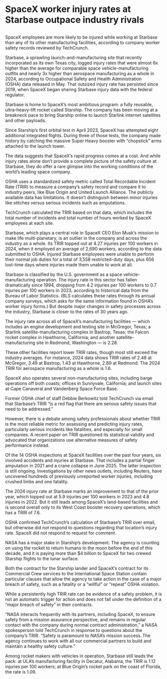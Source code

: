 # SpaceX worker injury rates at Starbase outpace industry rivals
## 
SpaceX employees are more likely to be injured while working at Starbase than any of its other manufacturing facilities, according to company worker safety records reviewed by TechCrunch.

Starbase, a sprawling launch-and-manufacturing site that recently incorporated as its own Texas city, logged injury rates that were almost 6x higher than the average for comparable space vehicle-manufacturing outfits and nearly 3x higher than aerospace manufacturing as a whole in 2024, according to Occupational Safety and Health Administration (OSHA) data released in May. That outsized injury rate has persisted since 2019, when SpaceX began sharing Starbase injury data with the federal regulator.

Starbase is home to SpaceX’s most ambitious program: a fully reusable, ultra-heavy-lift rocket called Starship. The company has been moving at a breakneck pace to bring Starship online to launch Starlink internet satellites and other payloads.

Since Starship’s first orbital test in April 2023, SpaceX has attempted eight additional integrated flights. During three of those tests, the company made history by catching the massive Super Heavy booster with “chopstick” arms attached to the launch tower.

The data suggests that SpaceX’s rapid progress comes at a cost. And while injury rates alone don’t provide a complete picture of the safety culture at Starbase, they do offer a rare glimpse into the working conditions of the world’s leading space company.

OSHA uses a standardized safety metric called Total Recordable Incident Rate (TRIR) to measure a company’s safety record and compare it to industry peers, like Blue Origin and United Launch Alliance. The publicly available data has limitations. It doesn’t distinguish between minor injuries like stitches versus serious incidents such as amputations.

TechCrunch calculated the TRIR based on that data, which includes the total number of incidents and total number of hours worked by SpaceX employees at each site.

Starbase, which plays a central role in SpaceX CEO Elon Musk’s mission to make life multi-planetary, is an outlier in the company and across the industry as a whole. Its TRIR topped out at 4.27 injuries per 100 workers in 2024, when it employed an average of 2,690 workers, according to the data submitted to OSHA. Injured Starbase employees were unable to perform their normal job duties for a total of 3,558 restricted-duty days, plus 656 lost-time days where injuries made them unable to work at all.

Starbase is classified by the U.S. government as a space vehicle-manufacturing operation. The injury rate in this sector has fallen dramatically since 1994, dropping from 4.2 injuries per 100 workers to 0.7 injuries per 100 workers in 2023, according to historical data from the Bureau of Labor Statistics. (BLS calculates these rates through its annual company surveys, which asks for the same information found in OSHA’s worker injury forms.) But despite major changes in safety processes across the industry, Starbase is closer to the rates of 30 years ago.

The injury rate across all of SpaceX’s manufacturing facilities — which includes an engine development and testing site in McGregor, Texas; a Starlink satellite-manufacturing complex in Bastrop, Texas; the Falcon rocket complex in Hawthorne, California; and another satellite-manufacturing site in Redmond, Washington — is 2.28.

These other facilities report lower TRIR rates, though most still exceed the industry averages. For instance, 2024 data shows TRIR rates of 2.48 at McGregor, 3.49 at Bastrop, 1.43 at Hawthorne, 2.89 at Redmond. The 2024 TRIR for aerospace manufacturing as a whole is 1.6.

SpaceX also operates several non-manufacturing sites, including barge operations off both coasts; offices in Sunnyvale, California; and launch sites at Cape Canaveral and Vandenberg Space Force Base.

Former OSHA chief of staff Debbie Berkowitz told TechCrunch via email that Starbase’s TRIR “is a red flag that there are serious safety issues that need to be addressed.”

However, there is a debate among safety professionals about whether TRIR is the most reliable metric for assessing and predicting injury rates, particularly serious incidents like fatalities, and especially for small companies. A recent paper on TRIR questioned its statistical validity and advocated that organizations use alternative measures of safety performance instead.

Of the 14 OSHA inspections at SpaceX facilities over the past four years, six involved accidents and injuries at Starbase. That includes a partial finger amputation in 2021 and a crane collapse in June 2025. The latter inspection is still ongoing. Investigations by other news outlets, including Reuters, have uncovered hundreds of previously unreported worker injuries, including crushed limbs and one fatality.

The 2024 injury rate at Starbase marks an improvement to that of the prior year, which topped out at 5.9 injuries per 100 workers in 2023 and 4.8 injuries in 2022. But it still leads among SpaceX’s land-based facilities and is second overall only to its West Coast booster recovery operations, which has a TRIR of 7.6.

OSHA confirmed TechCrunch’s calculation of Starbase’s TRIR over email, but otherwise did not respond to questions regarding that location’s injury rate. SpaceX did not respond to request for comment.

NASA has a major stake in Starship’s development. The agency is counting on using the rocket to return humans to the moon before the end of this decade, and it is paying more than $4 billion to SpaceX for two crewed Starship flights to the lunar surface.

Both the contract for the Starship lander and SpaceX’s contract for its Commercial Crew services to the International Space Station contain particular clauses that allow the agency to take action in the case of a major breach of safety, such as a fatality or a “willful” or “repeat” OSHA violation.

While a persistently high TRIR rate can be evidence of a safety problem, it is not an automatic trigger for action and does not fall under the definition of a “major breach of safety” in their contracts.

“NASA interacts frequently with its partners, including SpaceX, to ensure safety from a mission assurance perspective, and remains in regular contact with the company during normal contract administration,” a NASA spokesperson told TechCrunch in response to questions about the company’s TRIR. “Safety is paramount to NASA’s mission success. The agency continues to work with all our commercial partners to build and maintain a healthy safety culture.”

Among rocket makers with vehicles in operation, Starbase still leads the pack: at ULA’s manufacturing facility in Decatur, Alabama, the TRIR is 1.12 injuries per 100 workers; at Blue Origin’s rocket park on the coast of Florida, the rate is 1.09.
